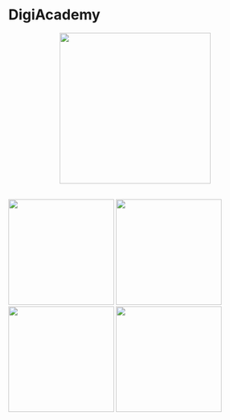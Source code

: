 # DigiAcademy

<p align="center">
    <img src="https://github.com/DevP-ai/DigiAcademy/assets/107491760/fbbd96e5-7ad5-4719-9529-fd6b72751650" width="300">
</p>
<br>

<img src="https://github.com/DevP-ai/DigiAcademy/assets/107491760/3898be3d-c78e-4831-9f28-d880d468b025" width="210">
<img src="https://github.com/DevP-ai/DigiAcademy/assets/107491760/ca19ed85-1421-43b3-83c3-cd76a5653fb5" width="210"> 
<img src="https://github.com/DevP-ai/DigiAcademy/assets/107491760/78ad5307-9746-4f74-8da3-e9daa27032d1" width="210">
<img src="https://github.com/DevP-ai/DigiAcademy/assets/107491760/25807025-380f-411c-8ec4-57ada6124a4b" width="210">
